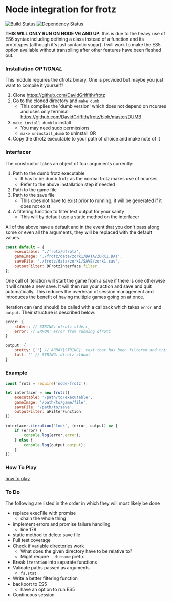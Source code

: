 # Node integration for frotz

[![Build Status](https://travis-ci.org/jwoos/javascript_frotz.svg?branch=master)](https://travis-ci.org/jwoos/javascript_frotz)
[![Dependency Status](https://dependencyci.com/github/jwoos/javascript_frotz/badge)](https://dependencyci.com/github/jwoos/javascript_frotz)

**THIS WILL ONLY RUN ON NODE V6 AND UP**: this is due to the heavy use of ES6 syntax including defining a class instead of a function and its prototypes (although it's just syntactic sugar). I will work to make the ES5 option available without transpiling after other features have been fleshed out.

### Installation *OPTIONAL*

This module requires the dfrotz binary. One is provided but maybe you just want to compile it yourself?

1. Clone https://github.com/DavidGriffith/frotz
2. Go to the cloned directory and `make dumb`
	- This compiles the 'dumb version' which does not depend on ncurses and uses only terminal: https://github.com/DavidGriffith/frotz/blob/master/DUMB
3. `make install_dumb` to install
	- You may need sudo permissions
	- `make uninstall_dumb` to uninstall
OR
3. Copy the dfrotz executable to your path of choice and make note of it

### Interfacer
The constructor takes an object of four arguments currently:

1. Path to the dumb frotz executable
	- It has to be dumb frotz as the normal frotz makes use of ncurses
	- Refer to the above installation step if needed
2. Path to the game file
3. Path to the save file
	- This does not have to exist prior to running, it will be generated if it does not exist
4. A filtering function to filter text output for your sanity
	- This will by default use a static method on the interfacer

All of the above have a default and in the event that you don't pass along some or even all the arguments, they will be replaced with the default values.

```js
const default = {
	executable: './frotz/dfrotz',
	gameImage: './frotz/data/zork1/DATA/ZORK1.DAT',
	saveFile: './frotz/data/zork1/SAVE/zork1.sav',
	outputFilter: DFrotzInterface.filter
};
```

One call of iteration will start the game from a save if there is one otherwise it will create a new save. It will then run your action and save and quit automatically. This reduces the overhead of session management and introduces the benefit of having multiple games going on at once.

Iteration can (and should) be called with a callback which takes `error` and `output`. Their structure is described below:

```js
error: {
	stderr: // STRING: dfrotz stderr,
	error: // ERROR: error from running dfrotz
}

output: {
	pretty: [''] // ARRAY[STRING]: text that has been filtered and trimmed
	full: '' // STRING: dfrotz stdout
}
```

### Example

```js
const frotz = require('node-frotz');

let interfacer = new frotz({
	executable: '/path/to/executable',
	gameImage: '/path/to/game/file',
	saveFile: '/path/to/save',
	outputFilter: aFilterFunction
});

interfacer.iteration('look', (error, output) => {
	if (error) {
		console.log(error.error);
	} else {
		console.log(output.output);
	}
});
```

### How To Play
[how to play](https://github.com/DavidGriffith/frotz/blob/master/HOW_TO_PLAY)

### To Do
The following are listed in the order in which they will most likely be done

- replace execFile with promise
	- chain the whole thing
- implement errors and promise failure handling
	- line 178
- static method to delete save file
- Full test coverage
- Check if variable directories work
	- What does the given directory have to be relative to?
	- Might require `__dirname` prefix
- Break `iteration` into separate functions
- Validate paths passed as arguments
	- `fs.stat`
- Write a better filtering function
- backport to ES5
	- have an option to run ES5
- Continuous session
